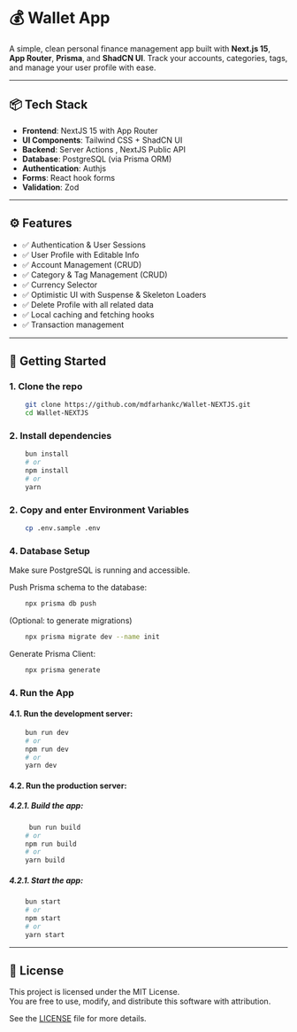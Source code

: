 # 💰 Wallet App

A simple, clean personal finance management app built with **Next.js 15**, **App Router**, **Prisma**, and **ShadCN UI**. Track your accounts, categories, tags, and manage your user profile with ease.

---

## 📦 Tech Stack

- **Frontend**: NextJS 15 with App Router
- **UI Components**: Tailwind CSS + ShadCN UI
- **Backend**: Server Actions , NextJS Public API
- **Database**: PostgreSQL (via Prisma ORM)
- **Authentication**: Authjs
- **Forms**: React hook forms
- **Validation**: Zod

---

## ⚙️ Features

- ✅ Authentication & User Sessions
- ✅ User Profile with Editable Info
- ✅ Account Management (CRUD)
- ✅ Category & Tag Management (CRUD)
- ✅ Currency Selector
- ✅ Optimistic UI with Suspense & Skeleton Loaders
- ✅ Delete Profile with all related data
- ✅ Local caching and fetching hooks
- ✅ Transaction management

---

## 🚀 Getting Started

### 1. Clone the repo

```bash
    git clone https://github.com/mdfarhankc/Wallet-NEXTJS.git
    cd Wallet-NEXTJS
```

### 2. Install dependencies

```bash
    bun install
    # or
    npm install
    # or
    yarn
```

### 2. Copy and enter Environment Variables

```bash
    cp .env.sample .env
```

### 4. Database Setup
Make sure PostgreSQL is running and accessible.

Push Prisma schema to the database:
```bash
    npx prisma db push
```
(Optional: to generate migrations)
```bash
    npx prisma migrate dev --name init
```
Generate Prisma Client:
```bash
    npx prisma generate
```

### 4. Run the App

#### 4.1. Run the development server:

```bash
    bun run dev
    # or
    npm run dev
    # or
    yarn dev
```

#### 4.2. Run the production server:

##### 4.2.1. Build the app:

```bash
     bun run build
    # or
    npm run build
    # or
    yarn build
```

##### 4.2.1. Start the app:

```bash
    bun start
    # or
    npm start
    # or
    yarn start
```
---

## 📄 License

This project is licensed under the MIT License.  
You are free to use, modify, and distribute this software with attribution.

See the [LICENSE](./LICENSE) file for more details.